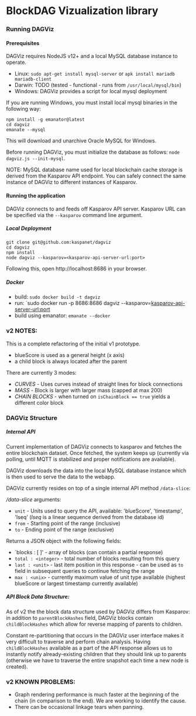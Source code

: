 # BlockDAG Vizualization library

### Running DAGViz

#### Prerequisites

DAGViz requires NodeJS v12+ and a local MySQL database instance to operate.

- Linux: `sudo apt-get install mysql-server` or `apk install mariadb mariadb-client`
- Darwin: TODO (tested - functional - runs from `/usr/local/mysql/bin`)
- Windows: DAGViz provides a script for local mysql deployment

If you are running Windows, you must install local mysql binaries in the following way:
```
npm install -g emanator@latest
cd dagviz
emanate --mysql
```
This will download and unarchive Oracle MySQL for Windows.

Before running DAGViz, you must initialize the database as follows: `node dagviz.js --init-mysql`.

NOTE:  MySQL database name used for local blockchain cache storage is derived from the Kasparov API endpoint.  You can safely connect the same instance of DAGViz to different instances of Kasparov.

#### Running the application

DAGViz connects to and feeds off Kasparov API server.  Kasparov URL can be specified via the `--kasparov` command line argument.

##### Local Deployment
```
git clone git@github.com:kaspanet/dagviz
cd dagviz
npm install
node dagviz --kasparov=<kasparov-api-server-url:port>
```
Following this, open http://localhost:8686 in your browser.

##### Docker

- build: `sudo docker build -t dagviz`
- run: `sudo docker run -p 8686:8686 dagviz --kasparov=<kasparov-api-server-url:port>
- build using emanator: `emanate --docker`

### v2 NOTES:

This is a complete refactoring of the initial v1 prototype.

- blueScore is used as a general height (x axis)
- a child block is always located after the parent

There are currently 3 modes:

- *CURVES* - Uses curves instead of straight lines for block connections
- *MASS* - Block is larger with larger mass (capped at max 200)
- *CHAIN BLOCKS* - when turned on `isChainBlock == true` yields a different color block

### DAGViz Structure

##### Internal API

Current implementation of DAGViz connects to kasparov and fetches the entire blockchain dataset. Once fetched, the system keeps up (currently via polling, until MQTT is stabilized and proper notifications are available).

DAGViz downloads the data into the local MySQL database instance which is then used to serve the data to the webapp.

DAGViz currently resides on top of a single internal API method `/data-slice`:

*/data-slice* arguments:

- `unit` - Units used to query the API, available: 'blueScore', 'timestamp', 'lseq' (*lseq* is a linear sequence derived from the database id)
- `from` - Starting point of the range (inclusive)
- `to` - Ending point of the range (exclusive)

Returns a JSON object with the following fields:

- `blocks : [ ]' - array of blocks (can contain a partial response)
- `total : <integer>` - total number of blocks resulting from this query
- `last : <unit>` - last item position in this response - can be used as `to` field in subsequent queries to continue fetching the range
- `max : <unix>` - currently maximum value of unit type available (highest blueScore or largest timestamp currently available)

##### API Block Data Structure:

As of v2 the the block data structure used by DAGViz differs from Kasparov: in addition to `parentBlockHashes` field, DAGViz blocks contain `childBlockHashes` which allow for reverse mapping of parents to children.

Constant re-partitioning that occurs in the DAGViz user interface makes it very difficult to traverse and perform chain analysis. Having `childBlockHashes` available as a part of the API response allows us to instantly notify already-existing children that they should link up to parents (otherwise we have to traverse the entire snapshot each time a new node is created).

### v2 KNOWN PROBLEMS:

- Graph rendering performance is much faster at the beginning of the chain (in comparison to the end).  We are working to identify the cause.
- There can be occasional linkage tears when panning.